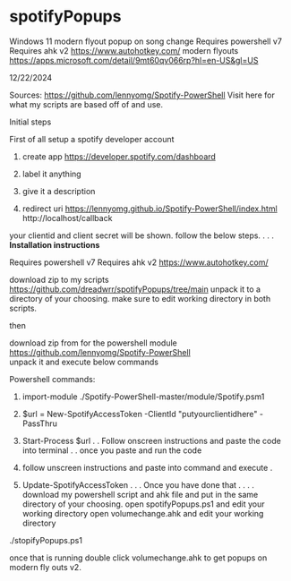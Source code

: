 # spotifyPopups
Windows 11 modern flyout popup on song change
Requires powershell v7
Requires ahk v2        https://www.autohotkey.com/
modern flyouts   https://apps.microsoft.com/detail/9mt60qv066rp?hl=en-US&gl=US

12/22/2024

Sources: https://github.com/lennyomg/Spotify-PowerShell
Visit here for what my scripts are based off of and use.

Initial steps

First of all setup a spotify developer account


1. create app   https://developer.spotify.com/dashboard
2. label it anything

3. give it a description

4. redirect uri   https://lennyomg.github.io/Spotify-PowerShell/index.html
                  http://localhost/callback


your clientid and client secret will be shown. follow the below steps.
.
.
.
**Installation instructions**

Requires powershell v7
Requires ahk v2        https://www.autohotkey.com/

download zip to my scripts  https://github.com/dreadwrr/spotifyPopups/tree/main
unpack it to a directory of your choosing. make sure to edit working directory in both scripts.

then

download zip from for the powershell module https://github.com/lennyomg/Spotify-PowerShell  
unpack it and execute below commands

Powershell commands:

1. import-module ./Spotify-PowerShell-master/module/Spotify.psm1


2. $url = New-SpotifyAccessToken -ClientId "putyourclientidhere" -PassThru
3. Start-Process $url
.
.
Follow onscreen instructions and paste the code into terminal
.
.
once you paste and run the code
4. follow unscreen instructions and paste into command and execute
.
5. Update-SpotifyAccessToken
.
.
.
Once you have done that
.
.
.
.
download my powershell script and ahk file and put in the same directory of your choosing.
open spotifyPopups.ps1 and edit your working directory
open volumechange.ahk and edit your working directory

./stopifyPopups.ps1

once that is running 
double click  volumechange.ahk  to get popups on modern fly outs v2.










